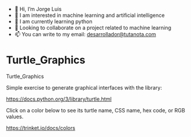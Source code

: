 - 👋 Hi, I’m Jorge Luis
- 👀 I am interested in machine learning and artificial intelligence
- 🌱 I am currently learning python
- 💞️ Looking to collaborate on a project related to machine learning
- 📫 You can write to my email: desarrollador@tutanota.com


# Turtle_Graphics
Turtle_Graphics

Simple exercise to generate graphical interfaces with the library:

https://docs.python.org/3/library/turtle.html

Click on a color below to see its turtle name, CSS name, hex code, or RGB values.

https://trinket.io/docs/colors